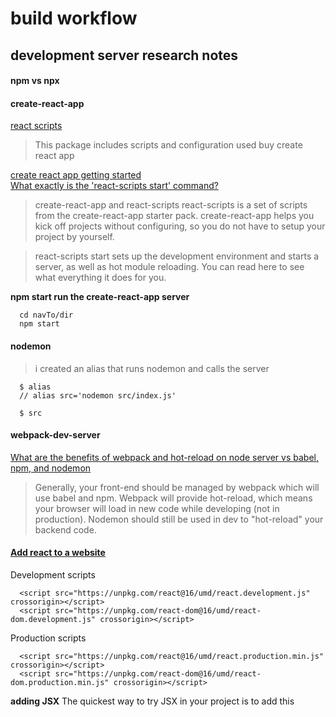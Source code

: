# build workflow

## development server research notes

#### npm vs npx

#### create-react-app
[react scripts](https://www.npmjs.com/package/react-scripts)   
>This package includes scripts and configuration used buy create react app

[create react app getting started](https://facebook.github.io/create-react-app/docs/getting-started)   
[What exactly is the 'react-scripts start' command?](https://stackoverflow.com/questions/50722133/what-exactly-is-the-react-scripts-start-command)   
>create-react-app and react-scripts
react-scripts is a set of scripts from the create-react-app starter pack. create-react-app helps you kick off projects without configuring, so you do not have to setup your project by yourself.

>react-scripts start sets up the development environment and starts a server, as well as hot module reloading. You can read here to see what everything it does for you.

**npm start run the create-react-app server**
```
  cd navTo/dir
  npm start
```

#### nodemon

>i created an alias that runs nodemon and calls the server
```
  $ alias
  // alias src='nodemon src/index.js'

  $ src
```


#### webpack-dev-server
[What are the benefits of webpack and hot-reload on node server vs babel, npm, and nodemon](https://hashnode.com/post/what-are-the-benefits-of-webpack-and-hot-reload-on-node-server-vs-babel-npm-and-nodemon-cj9woomkm00g1jswt62i2wme1)   

>Generally, your front-end should be managed by webpack which will use babel and npm. Webpack will provide hot-reload, which means your browser will load in new code while developing (not in production). Nodemon should still be used in dev to "hot-reload" your backend code.


#### [Add react to a website](https://reactjs.org/docs/add-react-to-a-website.html)   

Development scripts
```
  <script src="https://unpkg.com/react@16/umd/react.development.js" crossorigin></script>
  <script src="https://unpkg.com/react-dom@16/umd/react-dom.development.js" crossorigin></script>
```

Production scripts
```
  <script src="https://unpkg.com/react@16/umd/react.production.min.js" crossorigin></script>
  <script src="https://unpkg.com/react-dom@16/umd/react-dom.production.min.js" crossorigin></script>
```
**adding JSX**
The quickest way to try JSX in your project is to add this <script> tag to your page:
```
  <script src="https://unpkg.com/babel-standalone@6/babel.min.js"></script>
```
Now you can use JSX in any <script> tag by adding type="text/babel" attribute to it. Here is an example HTML file with JSX that you can download and play with.

**i added this script to the body instead of the js nested in the script tag.**
```
	<script type="text/babel" src="index.js"></script>
```

#### run the webpage without creating a server
[http-server: a command-line http server (npm docs)](https://www.npmjs.com/package/http-server)   
[http-party/http-server (github home)](https://github.com/http-party/http-server#readme)   
```
  npx http-server -o index.html

```
> -o is open in the browser

change the port with -p
```
 npx http-server -o -p 3000
```

my server example
```
  npx http-server -o \index.html
```
